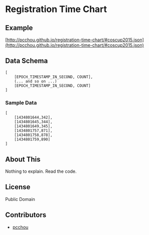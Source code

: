 # Registration Time Chart

## Example

[http://pcchou.github.io/registration-time-chart/#coscup2015.json](http://pcchou.github.io/registration-time-chart/#coscup2015.json)

## Data Schema

```
[
    [EPOCH_TIMESTAMP_IN_SECOND, COUNT],
    (... and so on ...)
    [EPOCH_TIMESTAMP_IN_SECOND, COUNT]
]
```

### Sample Data

```
[
    [1434801644,342],
    [1434801645,344],
    [1434801649,345],
    [1434801757,871],
    [1434801758,878],
    [1434801759,890]
]
```

## About This

Nothing to explain. Read the code.

## License

Public Domain

## Contributors

- [pcchou](https://github.com/pcchou)

